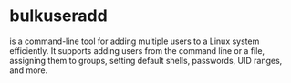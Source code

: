 # bulkuseradd
is a command-line tool for adding multiple users to a Linux system efficiently. It supports adding users from the command line or a file, assigning them to groups, setting default shells, passwords, UID ranges, and more.
